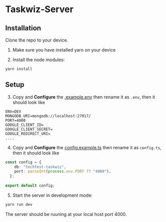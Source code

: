 # Taskwiz-Server

## Installation

Clone the repo to your device.

1. Make sure you have installed yarn on your device

2. Install the node modules:

```bash
yarn install
```

## Setup

3. Copy and <b>Configure</b> the [.example.env](https://github.com/RaghavKhullar/techfest-server/blob/main/.env.example ".example.env") then rename it as `.env`, then it should look like

```environment
ENV=DEV
MONGODB_URI=mongodb://localhost:27017/
PORT=4000
GOOGLE_CLIENT_ID=
GOOGLE_CLIENT_SECRET=
GOOGLE_REDIRECT_URI=
....
```

4. Copy and <b>Configure</b> the [config.example.ts](https://github.com/RaghavKhullar/techfest-server/blob/main/config/config.example.ts "config.example.ts") then rename it as `config.ts`, then it should look like

```typescript
const config = {
    db: "techfest-taskwiz",
    port: parseInt(process.env.PORT ?? "4000"),
  };
  
export default config;
```

5. Start the server in development mode:

```bash
yarn run dev
```

The server should be ruuning at your local host port 4000.

